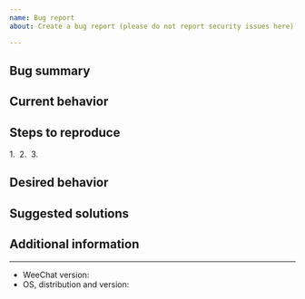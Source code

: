 ```yaml
---
name: Bug report
about: Create a bug report (please do not report security issues here)

---
```


<!-- Please do not report any security issue here, see file Contributing.adoc -->

## Bug summary



## Current behavior



## Steps to reproduce

1. 
2. 
3. 

## Desired behavior



## Suggested solutions



## Additional information



---

<!-- MANDATORY INFO: -->

- WeeChat version: 
- OS, distribution and version: 
